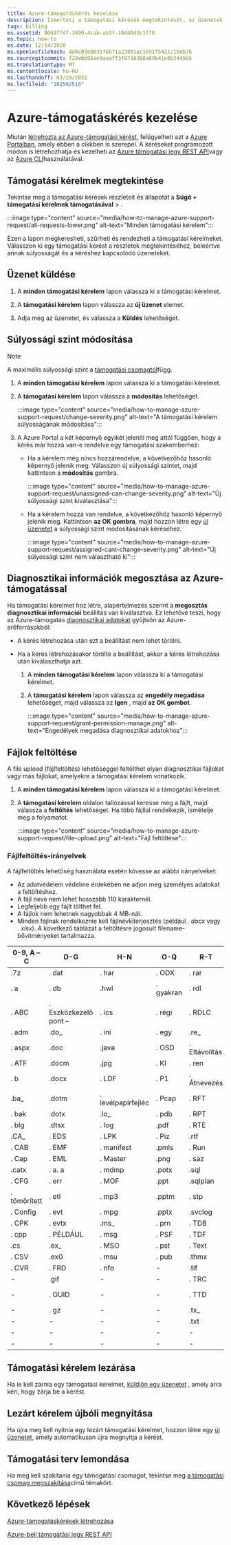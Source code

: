 ```yaml
---
title: Azure-támogatáskérés kezelése
description: Ismerteti a támogatási kérések megtekintését, az üzenetek küldését, a kérés súlyossági szintjének megváltoztatását, a diagnosztikai adatok megosztását az Azure-támogatással, a lezárt támogatási kérelem ismételt megnyitását és a fájlok feltöltését.
tags: billing
ms.assetid: 86697fdf-3499-4cab-ab3f-10d40d3c1f70
ms.topic: how-to
ms.date: 12/14/2020
ms.openlocfilehash: 4d0c03e0035f6b71a23891ac1691f5421c1bdb76
ms.sourcegitcommit: f28ebb95ae9aaaff3f87d8388a09b41e0b3445b5
ms.translationtype: MT
ms.contentlocale: hu-HU
ms.lasthandoff: 03/29/2021
ms.locfileid: "102502518"
---
```

# <a name="manage-an-azure-support-request"></a>Azure-támogatáskérés kezelése

Miután [létrehozta az Azure-támogatási kérést](how-to-create-azure-support-request.md), felügyelheti azt a [Azure Portalban](https://portal.azure.com), amely ebben a cikkben is szerepel. A kéréseket programozott módon is létrehozhatja és kezelheti az [Azure támogatási jegy REST API](/rest/api/support)vagy az [Azure CLI](/cli/azure/azure-cli-support-request)használatával.

## <a name="view-support-requests"></a>Támogatási kérelmek megtekintése

Tekintse meg a támogatási kérések részleteit és állapotát a **Súgó + támogatási kérelmek támogatásával**  >   .

:::image type="content" source="media/how-to-manage-azure-support-request/all-requests-lower.png" alt-text="Minden támogatási kérelem":::

Ezen a lapon megkeresheti, szűrheti és rendezheti a támogatási kérelmeket. Válasszon ki egy támogatási kérést a részletek megtekintéséhez, beleértve annak súlyosságát és a kéréshez kapcsolódó üzeneteket.

## <a name="send-a-message"></a>Üzenet küldése

1. A **minden támogatási kérelem** lapon válassza ki a támogatási kérelmet.

1. A **támogatási kérelem** lapon válassza az **új üzenet** elemet.

1. Adja meg az üzenetet, és válassza a **Küldés** lehetőséget.

## <a name="change-the-severity-level"></a>Súlyossági szint módosítása

> [!NOTE]
> A maximális súlyossági szint a [támogatási csomagtól](https://azure.microsoft.com/support/plans)függ.
>

1. A **minden támogatási kérelem** lapon válassza ki a támogatási kérelmet.

1. A **támogatási kérelem** lapon válassza a **módosítás** lehetőséget.

    :::image type="content" source="media/how-to-manage-azure-support-request/change-severity.png" alt-text="A támogatási kérelem súlyosságának módosítása":::

1. A Azure Portal a két képernyő egyikét jeleníti meg attól függően, hogy a kérés már hozzá van-e rendelve egy támogatási szakemberhez:

    - Ha a kérelem még nincs hozzárendelve, a következőhöz hasonló képernyő jelenik meg. Válasszon új súlyossági szintet, majd kattintson a **módosítás** gombra.

        :::image type="content" source="media/how-to-manage-azure-support-request/unassigned-can-change-severity.png" alt-text="Új súlyossági szint kiválasztása":::

    - Ha a kérelem hozzá van rendelve, a következőhöz hasonló képernyő jelenik meg. Kattintson **az OK gombra**, majd hozzon létre egy [új üzenetet](#send-a-message) a súlyossági szint módosításának kéréséhez.

        :::image type="content" source="media/how-to-manage-azure-support-request/assigned-cant-change-severity.png" alt-text="Új súlyossági szint nem választható ki":::

## <a name="share-diagnostic-information-with-azure-support"></a>Diagnosztikai információk megosztása az Azure-támogatással

Ha támogatási kérelmet hoz létre, alapértelmezés szerint a **megosztás diagnosztikai információi** beállítás van kiválasztva. Ez lehetővé teszi, hogy az Azure-támogatás [diagnosztikai adatokat](https://azure.microsoft.com/support/legal/support-diagnostic-information-collection/) gyűjtsön az Azure-erőforrásokból:

* A kérés létrehozása után ezt a beállítást nem lehet törölni.

* Ha a kérés létrehozásakor törölte a beállítást, akkor a kérés létrehozása után kiválaszthatja azt.

    1. A **minden támogatási kérelem** lapon válassza ki a támogatási kérelmet.
    
    1. A **támogatási kérelem** lapon válassza az **engedély megadása** lehetőséget, majd válassza az **Igen** , majd **az OK gombot**.
    
        :::image type="content" source="media/how-to-manage-azure-support-request/grant-permission-manage.png" alt-text="Engedélyek megadása diagnosztikai adatokhoz":::

## <a name="upload-files"></a>Fájlok feltöltése

A file upload (fájlfeltöltés) lehetőséggel feltölthet olyan diagnosztikai fájlokat vagy más fájlokat, amelyekre a támogatási kérelem vonatkozik.

1. A **minden támogatási kérelem** lapon válassza ki a támogatási kérelmet.

1. A **támogatási kérelem** oldalon tallózással keresse meg a fájlt, majd válassza a **feltöltés** lehetőséget. Ha több fájllal rendelkezik, ismételje meg a folyamatot.

    :::image type="content" source="media/how-to-manage-azure-support-request/file-upload.png" alt-text="Fájl feltöltése":::

### <a name="file-upload-guidelines"></a>Fájlfeltöltés-irányelvek

A fájlfeltöltés lehetőség használata esetén kövesse az alábbi irányelveket:

* Az adatvédelem védelme érdekében ne adjon meg személyes adatokat a feltöltéshez.
* A fájl neve nem lehet hosszabb 110 karakternél.
* Legfeljebb egy fájlt tölthet fel.
* A fájlok nem lehetnek nagyobbak 4 MB-nál.
* Minden fájlnak rendelkeznie kell fájlnévkiterjesztés (például *. docx* vagy *. xlsx*). A következő táblázat a feltöltésre jogosult filename-bővítményeket tartalmazza.

| 0-9, A – C    | D-G   | H-N         | O-Q   | R-T      | U-W        | X – Z     |
|-------------|-------|-------------|-------|----------|------------|---------|
| .7z         | . dat  | . har        | . ODX  | . rar     | .uccapilog | .xlam   |
| . a          | . db   | .hwl        | . gyakran  | . rdl     | .uccplog   | . XLR    |
| . ABC        | . Eszközkezelő pont –  | . ics        | . régi  | . RDLC    | . udcx      | .xls    |
| . adm        | .do_  | . ini        | . egy  | .re_     | .vb_       | .xlsb   |
| . aspx       | .doc  | .java       | . OSD  | . Eltávolítás  | .vbs_      | .xlsm   |
| . ATF        | .docm | .jpg        | . KI  | . ren     | . vcf       | .xlsx   |
| . b          | .docx | . LDF        | . P1   | . Átnevezés  | . vsd       | .xlt    |
| .ba_        | .dotm | . levélpapírfejléc | . Pcap | . RFT     | . wdb       | .xltx   |
| . bak        | .dotx | .lo_        | . pdb  | . RPT     | . WKS       | .xml    |
| . blg        | .dtsx | . log        | .pdf  | . RTE     | . WMA       | . XMLA   |
| .CA_        | . EDS  | . LPK        | . Piz  | .rtf     | . wmv       | .xps    |
| . CAB        | . EMF  | . manifest   | .pmls | . Run     | . WMZ       | . xsd    |
| . Cap        | . EML  | . Master     | .png  | . saz     | . wps       | . xsn    |
| .catx       | . a. a  | . mdmp       | .potx | .sql     | . WPT       | . xxx    |
| . CFG        | . err  | . MOF        | .ppt  | .sqlplan | . WSDL      | .z_     |
| . tömörített | . etl  | . mp3        | .pptm | . stp     | . wsp       | . Z01    |
| . Config     | . evt  | . mpg        | .pptx | .svclog  | .wtl       | .z02    |
| . CPK        | . evtx | .ms_        | . prn  | . TDB     | -          | . zi     |
| . cpp        | . PÉLDÁUL   | . msg        | . PSF  | . TDF     | -          | .zi_    |
| .cs         | .ex_  | . MSO        | . pst  | . Text    | -          | .zip    |
| . CSV        | .ex0  | . msu        | . pub  | .thmx    | -          | .zip_   |
| . CVR        | . FRD  | . nfo        | -     | .tif     | -          | .zipp   |
| -           | .gif  | -           | -     | . TRC     | -          | . zip |
| -           | . GUID | -           | -     | . TTD     | -          | . villámgyors  |
| -           | . gz   | -           | -     | .tx_     | -          | . ZIPX   |
| -           | -     | -           | -     | .txt     | -          | . zit    |
| -           | -     | -           | -     | -        | -          | .zix    |
| -           | -     | -           | -     | -        | -          | . ZZZ    |

## <a name="close-a-support-request"></a>Támogatási kérelem lezárása

Ha le kell zárnia egy támogatási kérelmet, [küldjön egy üzenetet](#send-a-message) , amely arra kéri, hogy zárja be a kérést.

## <a name="reopen-a-closed-request"></a>Lezárt kérelem újbóli megnyitása

Ha újra meg kell nyitnia egy lezárt támogatási kérelmet, hozzon létre egy [új üzenetet](#send-a-message), amely automatikusan újra megnyitja a kérést.

## <a name="cancel-a-support-plan"></a>Támogatási terv lemondása

Ha meg kell szakítania egy támogatási csomagot, tekintse meg [a támogatási csomag megszakítása](../../cost-management-billing/manage/cancel-azure-subscription.md#cancel-a-support-plan)című témakört.

## <a name="next-steps"></a>Következő lépések

[Azure-támogatáskérések létrehozása](how-to-create-azure-support-request.md)

[Azure-beli támogatási jegy REST API](/rest/api/support)
